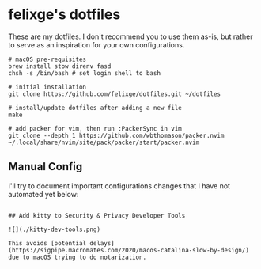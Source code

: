 # felixge's dotfiles

These are my dotfiles. I don't recommend you to use them as-is, but rather to serve as an inspiration for your own configurations.

```
# macOS pre-requisites
brew install stow direnv fasd
chsh -s /bin/bash # set login shell to bash

# initial installation
git clone https://github.com/felixge/dotfiles.git ~/dotfiles

# install/update dotfiles after adding a new file
make

# add packer for vim, then run :PackerSync in vim
git clone --depth 1 https://github.com/wbthomason/packer.nvim ~/.local/share/nvim/site/pack/packer/start/packer.nvim

```

## Manual Config

I'll try to document important configurations changes that I have not automated yet below:

```

## Add kitty to Security & Privacy Developer Tools

![](./kitty-dev-tools.png)

This avoids [potential delays](https://sigpipe.macromates.com/2020/macos-catalina-slow-by-design/) due to macOS trying to do notarization.
